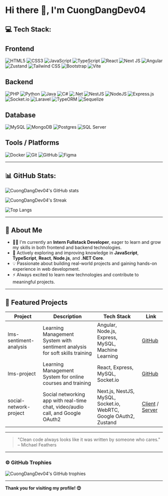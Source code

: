 # Hi there 👋, I'm CuongDangDev04

## 💻 Tech Stack:

## Frontend
![HTML5](https://img.shields.io/badge/html5-%23E34F26.svg?style=for-the-badge&logo=html5&logoColor=white) 
![CSS3](https://img.shields.io/badge/css3-%231572B6.svg?style=for-the-badge&logo=css3&logoColor=white) 
![JavaScript](https://img.shields.io/badge/javascript-%23323330.svg?style=for-the-badge&logo=javascript&logoColor=%23F7DF1E) 
![TypeScript](https://img.shields.io/badge/typescript-%23007ACC.svg?style=for-the-badge&logo=typescript&logoColor=white) 
![React](https://img.shields.io/badge/react-%2320232a.svg?style=for-the-badge&logo=react&logoColor=%2361DAFB) 
![Next JS](https://img.shields.io/badge/Next-black?style=for-the-badge&logo=next.js&logoColor=white) 
![Angular](https://img.shields.io/badge/angular-%23DD0031.svg?style=for-the-badge&logo=angular&logoColor=white) 
![Zustand](https://img.shields.io/badge/Zustand-43a047?style=for-the-badge&logo=react&logoColor=white)
![Tailwind CSS](https://img.shields.io/badge/tailwindcss-%2338B2AC.svg?style=for-the-badge&logo=tailwind-css&logoColor=white)
![Bootstrap](https://img.shields.io/badge/bootstrap-%23563D7C.svg?style=for-the-badge&logo=bootstrap&logoColor=white)
![Vite](https://img.shields.io/badge/vite-%236646FF.svg?style=for-the-badge&logo=vite&logoColor=white)

## Backend
![PHP](https://img.shields.io/badge/php-%23777BB4.svg?style=for-the-badge&logo=php&logoColor=white) 
![Python](https://img.shields.io/badge/python-3670A0?style=for-the-badge&logo=python&logoColor=ffdd54) 
![Java](https://img.shields.io/badge/java-%23ED8B00.svg?style=for-the-badge&logo=openjdk&logoColor=white) 
![C#](https://img.shields.io/badge/c%23-%23239120.svg?style=for-the-badge&logo=csharp&logoColor=white) 
![.Net](https://img.shields.io/badge/.NET-5C2D91?style=for-the-badge&logo=.net&logoColor=white) 
![NestJS](https://img.shields.io/badge/nestjs-%23E0234E.svg?style=for-the-badge&logo=nestjs&logoColor=white) 
![NodeJS](https://img.shields.io/badge/node.js-6DA55F?style=for-the-badge&logo=node.js&logoColor=white) 
![Express.js](https://img.shields.io/badge/express.js-%23404d59.svg?style=for-the-badge&logo=express&logoColor=%2361DAFB) 
![Socket.io](https://img.shields.io/badge/Socket.io-black?style=for-the-badge&logo=socket.io&badgeColor=010101) 
![Laravel](https://img.shields.io/badge/laravel-%23FF2D20.svg?style=for-the-badge&logo=laravel&logoColor=white)
![TypeORM](https://img.shields.io/badge/typeorm-%2300b8d9.svg?style=for-the-badge&logo=typeorm&logoColor=white)
![Sequelize](https://img.shields.io/badge/Sequelize-52B0E7?style=for-the-badge&logo=Sequelize&logoColor=white) 

## Database
![MySQL](https://img.shields.io/badge/mysql-4479A1.svg?style=for-the-badge&logo=mysql&logoColor=white) 
![MongoDB](https://img.shields.io/badge/MongoDB-%234ea94b.svg?style=for-the-badge&logo=mongodb&logoColor=white) 
![Postgres](https://img.shields.io/badge/postgres-%23316192.svg?style=for-the-badge&logo=postgresql&logoColor=white) 
![SQL Server](https://img.shields.io/badge/sql_server-%230078D6.svg?style=for-the-badge&logo=microsoft-sql-server&logoColor=white)

## Tools / Platforms
![Docker](https://img.shields.io/badge/docker-%230db7ed.svg?style=for-the-badge&logo=docker&logoColor=white) 
![Git](https://img.shields.io/badge/git-%23F05033.svg?style=for-the-badge&logo=git&logoColor=white) 
![GitHub](https://img.shields.io/badge/github-%23121011.svg?style=for-the-badge&logo=github&logoColor=white) 
![Figma](https://img.shields.io/badge/figma-%23F24E1E.svg?style=for-the-badge&logo=figma&logoColor=white) 


---

## 📊 GitHub Stats:

![CuongDangDev04's GitHub stats](https://github-readme-stats.vercel.app/api?username=CuongDangDev04&theme=dark&hide_border=false&include_all_commits=true&count_private=true)

![CuongDangDev04's Streak](https://nirzak-streak-stats.vercel.app/?user=CuongDangDev04&theme=dark&hide_border=false)

![Top Langs](https://github-readme-stats.vercel.app/api/top-langs/?username=CuongDangDev04&theme=dark&hide_border=false&layout=compact)

---

## 🚀 About Me
- 👨‍💻 I'm currently an **Intern Fullstack Developer**, eager to learn and grow my skills in both frontend and backend technologies.
- 🌱 Actively exploring and improving knowledge in **JavaScript**, **TypeScript**, **React**, **Node.js**, and **.NET Core**.
- 💡 Passionate about building real-world projects and gaining hands-on experience in web development.
- ⚡ Always excited to learn new technologies and contribute to meaningful projects.

---

## 📌 Featured Projects
| Project | Description | Tech Stack | Link |
| ------- | ----------- | ---------- | ---- |
| lms-sentiment-analysis | Learning Management System with sentiment analysis for soft skills training | Angular, Node.js, Express, MySQL, Machine Learning | [GitHub](https://github.com/CuongDangDev04/lms-sentiment-analysis) |
| lms-project | Learning Management System for online courses and training | React, Express, MySQL, Socket.io | [GitHub](https://github.com/CuongDangDev04/lms-project) |
| social-network-project | Social networking app with real-time chat, video/audio call, and Google OAuth2 | Next.js, NestJS, MySQL, Socket.io, WebRTC, Google OAuth2, Zustand | [Client](https://github.com/CuongDangDev04/social-network-client) / [Server](https://github.com/CuongDangDev04/social-network-server) |

---

> "Clean code always looks like it was written by someone who cares." – Michael Feathers

---

### ⚙️ GitHub Trophies
![CuongDangDev04's GitHub trophies](https://github-profile-trophy.vercel.app/?username=CuongDangDev04&theme=dark&no-frame=true&no-bg=true&margin-w=5)

---

**Thank you for visiting my profile! 😊**

